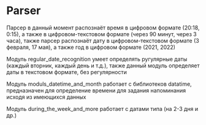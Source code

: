 # Parser

Парсер в данный момент распознаёт время в цифровом формате (20:18, 0:15), а также в цифровом-текстовом формате (через 90 минут, через 3 часа), также парсер распознаёт дату в цифровом-текстовом формате (3 февраля, 17 мая), а также год в цифровом формате (2021, 2022)

Модуль regular_date_recognition умеет определять ругулярные даты (каждый вторник, каждый день и т.д.), также данный модуль определяет даты в текстовом формате, без регулярности 

Модуль moduls_datetime_and_month работает с библиотеков datatime, предназначен для определение времени для задания напоминания исходя из имеющихся данных

Модуль during_the_week_and_more работает с датами типа (на 2-3 дня и др.)
